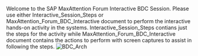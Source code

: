 Welcome to the SAP MaxAttention Forum Interactive BDC Session. 
Please use either Interactive_Session_Steps or MaxAttention_Forum_BDC_Interactive document to perform the interactive hands-on activity in the systems. Interactive_Session_Steps contians just the steps for the activity while MaxAttention_Forum_BDC_Interactive document contains the actions to perform with screen captures to assist in following the steps.
![BDC_Arch](https://github.com/user-attachments/assets/c85606eb-220a-4216-99b5-dff6a13a7a74)
